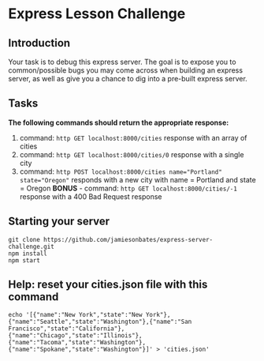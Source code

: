# Express Lesson Challenge

## Introduction
Your task is to debug this express server. The goal is to expose you to common/possible bugs you may come across when building an express server, as well as give you a chance to dig into a pre-built express server.

## Tasks
**The following commands should return the appropriate response:**
1. command: ```http GET localhost:8000/cities``` response with an array of cities
2. command: ```http GET localhost:8000/cities/0``` response with a single city
3. command: ```http POST localhost:8000/cities name="Portland" state="Oregon"``` responds with a new city with name = Portland and state = Oregon
**BONUS** - command: ```http GET localhost:8000/cities/-1``` response with a 400 Bad Request response

## Starting your server

```
git clone https://github.com/jamiesonbates/express-server-challenge.git
npm install
npm start
```

## Help: reset your cities.json file with this command

```
echo '[{"name":"New York","state":"New York"},{"name":"Seattle","state":"Washington"},{"name":"San Francisco","state":"California"},{"name":"Chicago","state":"Illinois"},{"name":"Tacoma","state":"Washington"},{"name":"Spokane","state":"Washington"}]' > 'cities.json'
```
